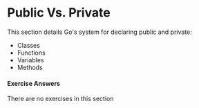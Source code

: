 # Public Vs. Private

This section details Go's system for declaring public and private:

- Classes
- Functions
- Variables
- Methods

#### Exercise Answers

There are no exercises in this section